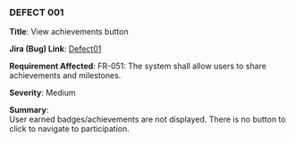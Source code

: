
### DEFECT 001 
**Title**: View achievements button

**Jira (Bug) Link**: [Defect01](https://adamsapeh35.atlassian.net/browse/SCRUM-81)

**Requirement Affected**: FR-051: The system shall allow users to share achievements and milestones.

**Severity**: Medium

**Summary**:  
 User earned badges/achievements are not displayed. There is no button to click to navigate to participation.
